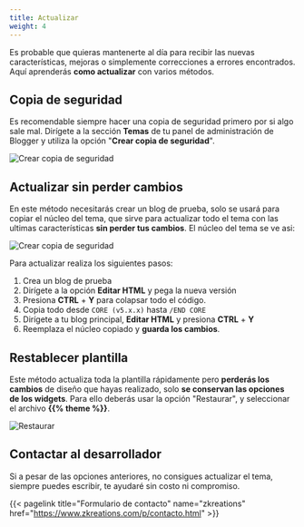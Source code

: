 ```yaml
---
title: Actualizar
weight: 4
---
```


Es probable que quieras mantenerte al día para recibir las nuevas características, mejoras o simplemente correcciones a errores encontrados. Aquí aprenderás **como actualizar** con varios métodos.

## Copia de seguridad

Es recomendable siempre hacer una copia de seguridad primero por si algo sale mal. Dirígete a la sección **Temas** de tu panel de administración de Blogger y utiliza la opción "**Crear copia de seguridad**".

![Crear copia de seguridad](/images/copia-de-seguridad.png)


## Actualizar sin perder cambios

En este método necesitarás crear un blog de prueba, solo se usará para copiar el núcleo del tema, que sirve para actualizar todo el tema con las ultimas características **sin perder tus cambios**. El núcleo del tema se ve asi:

![Crear copia de seguridad](/images/core.png)

Para actualizar realiza los siguientes pasos:

1. Crea un blog de prueba
1. Dirígete a la opción **Editar HTML** y pega la nueva versión
2. Presiona **CTRL** + **Y** para colapsar todo el código.
3. Copia todo desde `CORE (v5.x.x)` hasta `/END CORE` 
4. Dirígete a tu blog principal, **Editar HTML** y presiona **CTRL** + **Y**
5. Reemplaza el núcleo copiado y **guarda los cambios**.

## Restablecer plantilla

Este método actualiza toda la plantilla rápidamente pero **perderás los cambios** de diseño que hayas realizado, solo **se conservan las opciones de los widgets**. Para ello deberás usar la opción "Restaurar", y seleccionar el archivo **{{% theme %}}**.

![Restaurar](/images/restaurar.png)

## Contactar al desarrollador

Si a pesar de las opciones anteriores, no consigues actualizar el tema, siempre puedes escribir, te ayudaré sin costo ni compromiso.

{{< pagelink title="Formulario de contacto" name="zkreations" href="https://www.zkreations.com/p/contacto.html" >}}

